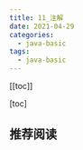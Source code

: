 ```yaml
---
title: 11_注解
date: 2021-04-29
categories:
  - java-basic
tags:
  - java-basic
---
```


[[toc]]

[toc]

## 推荐阅读
